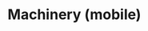 ---
layout: child_layout/cargo_categories_category
title: Machinery (mobile)
permalink: /cargo-categories/machinery-transport/machinery-mobile/
hero: /assets/img/content/hero/fullsize/machinery_mobile.jpg
hero_classes: is-fullscreen
side_nav_id: 3
content_type: cargo_item
---